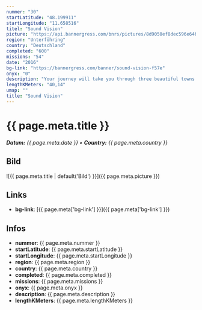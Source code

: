 ```yaml
---
nummer: "30"
startLatitude: "48.199911"
startLongitude: "11.658516"
titel: "Sound Vision"
picture: "https://api.bannergress.com/bnrs/pictures/8d9050ef8dec596e64b17a751c9ea9de"
region: "Unterföhring"
country: "Deutschland"
completed: "600"
missions: "54"
date: "2016"
bg-link: "https://bannergress.com/banner/sound-vision-f57e"
onyx: "0"
description: "Your journey will take you through three beautiful towns of Bavaria. Please enjoy the views and our historical towns."
lengthKMeters: "40,14"
umap: ""
title: "Sound Vision"
---
```


# {{ page.meta.title }}
_**Datum:** {{ page.meta.date }} • **Country:** {{ page.meta.country }}_

## Bild
![{{ page.meta.title | default('Bild') }}]({{ page.meta.picture }})

## Links
- **bg-link**: [{{ page.meta['bg-link'] }}]({{ page.meta['bg-link'] }})

## Infos
- **nummer**: {{ page.meta.nummer }}
- **startLatitude**: {{ page.meta.startLatitude }}
- **startLongitude**: {{ page.meta.startLongitude }}
- **region**: {{ page.meta.region }}
- **country**: {{ page.meta.country }}
- **completed**: {{ page.meta.completed }}
- **missions**: {{ page.meta.missions }}
- **onyx**: {{ page.meta.onyx }}
- **description**: {{ page.meta.description }}
- **lengthKMeters**: {{ page.meta.lengthKMeters }}

